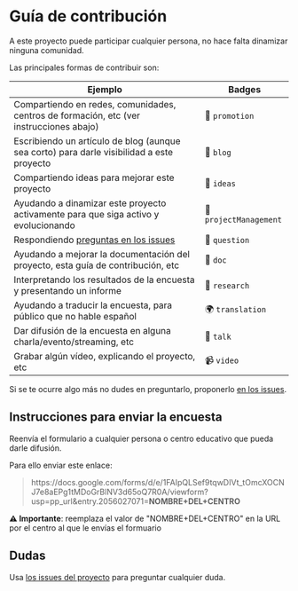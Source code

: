 # Guía de contribución

A este proyecto puede participar cualquier persona, no hace falta dinamizar ninguna comunidad.

Las principales formas de contribuir son:

|Ejemplo|Badges|
|---|---|
|Compartiendo en redes, comunidades, centros de formación, etc (ver instrucciones abajo)| 📣 `promotion`
|Escribiendo un artículo de blog (aunque sea corto) para darle visibilidad a este proyecto|📝 `blog`
|Compartiendo ideas para mejorar este proyecto|🤔 `ideas`
|Ayudando a dinamizar este proyecto activamente para que siga activo y evolucionando|📆 `projectManagement`
|Respondiendo [preguntas en los issues](https://github.com/ComBuildersES/estudio-publico-objetivo/issues?q=sort%3Aupdated-desc+is%3Aissue+is%3Aopen)|💬 `question`
|Ayudando a mejorar la documentación del proyecto, esta guía de contribución, etc| 📖 `doc`
|Interpretando los resultados de la encuesta y presentando un informe|🔬 `research`
|Ayudando a traducir la encuesta, para público que no hable español|🌍 `translation`
|Dar difusión de la encuesta en alguna charla/evento/streaming, etc|📢 `talk`
|Grabar algún vídeo, explicando el proyecto, etc|📹 `video`

Si se te ocurre algo más no dudes en preguntarlo, proponerlo [en los issues](https://github.com/ComBuildersES/estudio-publico-objetivo/issues?q=sort%3Aupdated-desc+is%3Aissue+is%3Aopen).


## Instrucciones para enviar la encuesta

Reenvía el formulario a cualquier persona o centro educativo que pueda darle difusión. 

Para ello enviar este enlace: 

> https\://docs.google.com/forms/d/e/1FAIpQLSef9tqwDIVt_tOmcXOCNJ7e8aEPg1tMDoGrBlNV3d65oQ7R0A/viewform?usp=pp_url&entry.2056027071=**NOMBRE+DEL+CENTRO** 

**⚠️ Importante**: reemplaza el valor de "NOMBRE+DEL+CENTRO" en la URL por el centro al que le envías el formuario

## Dudas

Usa [los issues del proyecto](https://github.com/ComBuildersES/estudio-publico-objetivo/issues?q=sort%3Aupdated-desc+is%3Aissue+is%3Aopen) para preguntar cualquier duda.


